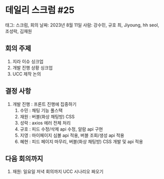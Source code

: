 # 데일리 스크럼 #25

태그: 스크럼, 회의
날짜: 2023년 8월 11일
사람: 강수민, 규호 최, Jiyoung, hh seol, 조성락, 김재원

## 회의 주제

1. 지라 이슈 싱크업
2. 개발 진행 상황 싱크업
3. UCC 제작 논의

## 결정 사항

1. 개발 진행 : 프론트 진행에 집중하기
    1. 수민 : 채팅 기능 풀스택
    2. 재원 : 버블(화상 채팅방) CSS
    3. 성락 : axios 에러 전체 처리
    4. 규호 : 피드 수정/삭제 api 수정, 알람 api 구현
    5. 지영 : 마이페이지 심볼 api 적용, 버블 조회/생성 api 적용
    6. 혜현 : 피드 페이지 마무리, 버블(화상 채팅방) CSS 개발 및 api 적용

## 다음 회의까지

1. 재원: 일요일 저녁 회의까지 UCC 시나리오 짜오기